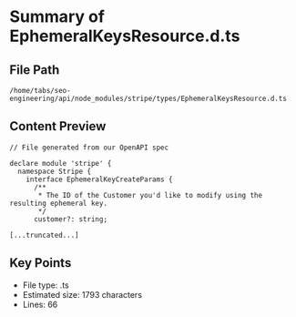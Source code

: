 # Summary of EphemeralKeysResource.d.ts
  
## File Path
`/home/tabs/seo-engineering/api/node_modules/stripe/types/EphemeralKeysResource.d.ts`

## Content Preview
```
// File generated from our OpenAPI spec

declare module 'stripe' {
  namespace Stripe {
    interface EphemeralKeyCreateParams {
      /**
       * The ID of the Customer you'd like to modify using the resulting ephemeral key.
       */
      customer?: string;

[...truncated...]
```

## Key Points
- File type: .ts
- Estimated size: 1793 characters
- Lines: 66
